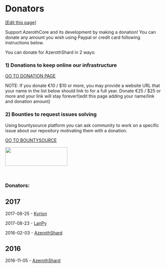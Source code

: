 # Donators 
<a target="_blank" href="https://github.com/azerothcore/azerothcore.github.io/edit/master/donators.md">[Edit this page]</a>

Support AzerothCore and its development by making a donation! You can donate any amount you wish using Paypal or credit card following instructions below.

You can donate for AzerothShard in 2 ways:

### 1) Donations to keep online our infrastructure

[GO TO DONATION PAGE](http://azerothcore.altervista.org/wp/donations/)

NOTE: If you donate €10 / $10 or more, you may provide a website URL that your name in the list below should link to for a full year. Donate €25 / $25 or more and your link will stay forever!(edit this page adding your name/link and donation amount)

### 2) Bounties to request issues solving

Using bountysource platform you can ask community to work on a specific issue about our repository motivating them with a donation.

[GO TO BOUNTYSOURCE](https://www.bountysource.com/teams/azerothcore/issues)

<a href="https://www.bountysource.com/teams/azerothcore/issues"><img class="alignleft size-medium" src="https://d2bbtvgnhux6eq.cloudfront.net/assets/Bountysource-green-f2f437ed727ee2cacaee3f559c1907cb.png" width="200" height="60" /></a>


&nbsp;

### Donators:

<h2><strong>2017</strong></h2>

2017-08-25 - [Kyrion](http://wowmythic.com/)

2017-08-23 - [LanPy](http://www.lanpy.com/)

2016-02-03 - [AzerothShard](https://www.azerothshard.org)

<h2><strong>2016</strong></h2>

2016-11-05 - [AzerothShard](https://www.azerothshard.org)

&nbsp;

&nbsp;
